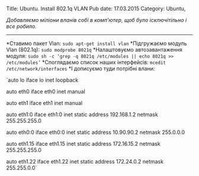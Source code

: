 Title: Ubuntu. Install 802.1q VLAN
Pub date: 17.03.2015
Category: Ubuntu, 

_Добавляємо міліони вланів собі в комп’ютер, щоб було ісключітільно і все робило._

-----

*Ставимо пакет Vlan:
`sudo apt-get install vlan`
*Підгружаємо модуль Vlan (802.1q):
`sudo modprobe 8021q`
*Налаштовуємо автозавантаження модуля:
`sudo sh -c ‘grep -q 8021q /etc/modules || echo 8021q >> /etc/modules’`
*Споглядаємо список наших інтерфейсів:
`mcedit /etc/network/interfaces`
*І дописуємо туди потрібні влани:

`auto lo
iface lo inet loopback

auto eth0
iface eth0 inet manual

auto eth1
iface eth1 inet manual

auto eth1:0
iface eth1:0 inet static
address 192.168.1.2
netmask 255.255.255.0

auto eth0:0
iface eth0:0 inet static
address 10.90.90.2
netmask 255.0.0.0

auto eth1.15
iface eth1.15 inet static
address 172.16.15.2
netmask 255.255.255.0

auto eth1.22
iface eth1.22 inet static
address 172.24.0.2
netmask 255.255.0.0`
